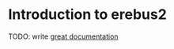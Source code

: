 # Introduction to erebus2

TODO: write [great documentation](http://jacobian.org/writing/what-to-write/)

